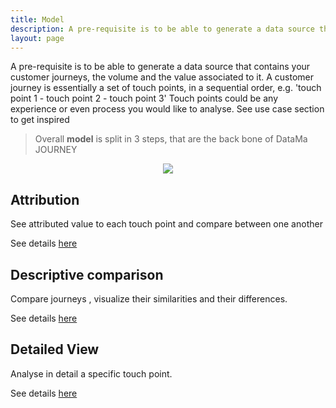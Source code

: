 ```yaml
---
title: Model
description: A pre-requisite is to be able to generate a data source that contains your customer journeys, the volume and the value associated to it.
layout: page
---
```


A pre-requisite is to be able to generate a data source that contains your customer journeys, the volume and the value associated to it.
A customer journey is essentially a set of touch points, in a sequential order, e.g. 'touch point 1 - touch point 2 - touch point 3'
Touch points could be any experience or even process you would like to analyse. See use case section to get inspired

> Overall **model** is split in 3 steps, that are the back bone of DataMa JOURNEY

<center><img src="{{site.url}}/{{site.baseurl}}/core_app/journey/images/model.png"/></center>

## Attribution
See attributed value to each touch point and compare between one another

See details [here]({{site.url}}/{{site.baseurl}}/core_app/new/journey/interface/attribution.html)

## Descriptive comparison
Compare journeys , visualize their similarities and their differences.

See details [here]({{site.url}}/{{site.baseurl}}/core_app/new/journey/interface/descriptive_comparison.html)

## Detailed View
Analyse in detail a specific touch point.

See details [here]({{site.url}}/{{site.baseurl}}/core_app/new/journey/interface/detailed_view)
